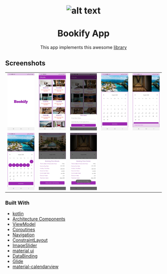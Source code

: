 <div align="center">
     
# ![alt text](https://github.com/ELTEGANI/Bookify-App/blob/master/app/screenshots/logo.png)   
     
# Bookify App
        
This app implements this awesome [library](https://github.com/prolificinteractive/material-calendarview)
</div>

## Screenshots
<table align="center">
        <tr>
          <td><img src = "app/screenshots/1.jpg" ></td>
          <td><img src = "app/screenshots/1_1.jpg" ></td>
          <td><img src = "app/screenshots/1_1_1.jpg" ></td>
          <td><img src = "app/screenshots/2.jpg" ></td>
          <td><img src = "app/screenshots/3.jpg" ></td>
        </tr>
      <tr>
        <td><img src = "app/screenshots/4.jpg" ></td>
        <td><img src = "app/screenshots/5.jpg" ></td>
        <td><img src = "app/screenshots/6.jpg" ></td>
      </tr>
</table> 

### Built With
-  [kotlin](https://kotlinlang.org/)
-  [Architecture Components](https://developer.android.com/topic/libraries/architecture)
-  [ViewModel](https://developer.android.com/topic/libraries/architecture/viewmodel)
-  [Coroutines](https://developer.android.com/kotlin/coroutines)
-  [Navigation](https://developer.android.com/guide/navigation/navigation-getting-started)
-  [ConstraintLayout](https://developer.android.com/reference/androidx/constraintlayout/widget/ConstraintLayout)
-  [ImageSlider](https://github.com/daimajia/AndroidImageSlider)
-  [material ui](http://material.io/)
-  [DataBinding](https://developer.android.com/topic/libraries/data-binding)
-  [Glide](https://github.com/bumptech/glide)
-  [material-calendarview](https://github.com/prolificinteractive/material-calendarview)
